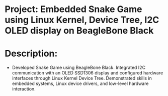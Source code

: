 # Project: Embedded Snake Game using Linux Kernel, Device Tree, I2C OLED display on BeagleBone Black
# Description:
- Developed Snake Game using BeagleBone Black. Integrated I2C communication with an OLED SSD1306 display and configured hardware interfaces through Linux Kernel Device Tree. Demonstrated skills in embedded systems, Linux device drivers, and low-level hardware interaction.
